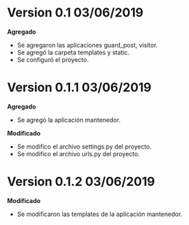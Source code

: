 # Version 0.1 03/06/2019

**Agregado**

- Se agregaron las aplicaciones guard_post, visitor.
- Se agregó la carpeta templates y static.
- Se configuró el proyecto.

# Version 0.1.1 03/06/2019

**Agregado**

- Se agregó la aplicación mantenedor.

**Modificado**

- Se modifico el archivo settings.py del proyecto.
- Se modifico el archivo urls.py del proyecto.

# Version 0.1.2 03/06/2019

**Modificado**

- Se modificaron las templates de la aplicación mantenedor.